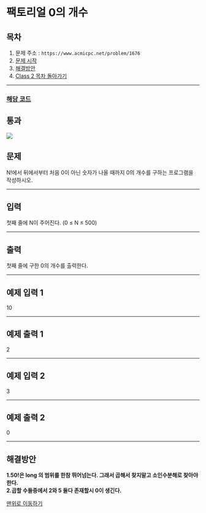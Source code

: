 # 팩토리얼 0의 개수

## 목차

1. 문제 주소 : `https://www.acmicpc.net/problem/1676`
2. [문제 시작](#문제)
3. [해결방안](#해결방안)
4. [Class 2 목차 돌아가기](../README.md)
___

### [해당 코드](./팩토리얼0의개수.java)

## 통과

<img src="https://github.com/user-attachments/assets/c65204f0-f53f-4d10-9cc3-ca8e2f71dcb8">

## 문제

N!에서 뒤에서부터 처음 0이 아닌 숫자가 나올 때까지 0의 개수를 구하는 프로그램을 작성하시오.

___

## 입력

첫째 줄에 N이 주어진다. (0 ≤ N ≤ 500)

___
## 출력

첫째 줄에 구한 0의 개수를 출력한다.

___

## 예제 입력 1

10

---

## 예제 출력 1

2

---
## 예제 입력 2

3

---

## 예제 출력 2

0

---

## 해결방안
**1.50!은 long 의 범위를 한참 뛰어넘는다. 그래서 곱해서 찾지말고 소인수분해로 찾아야한다.** <br>
**2.곱할 수들중에서 2와 5 둘다 존재할시 0이 생긴다.** <br>

[맨위로 이동하기](#팩토리얼-0의-개수)